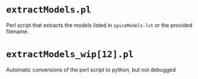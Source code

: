 # `extractModels.pl`

Perl script that extracts the models listed in `spiceModels.lst`
or the provided filename.

# `extractModels_wip[12].pl`

Automatic conversions of the perl script to python, but not debugged
